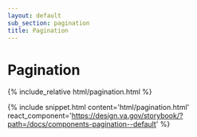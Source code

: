 ```yaml
---
layout: default
sub_section: pagination
title: Pagination
---
```


# Pagination

<div class="site-showcase">
{% include_relative html/pagination.html %}
</div>

{% include snippet.html content='html/pagination.html' react_component='https://design.va.gov/storybook/?path=/docs/components-pagination--default' %}
